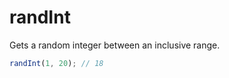 # randInt

Gets a random integer between an inclusive range.

```typescript
randInt(1, 20); // 18
```
